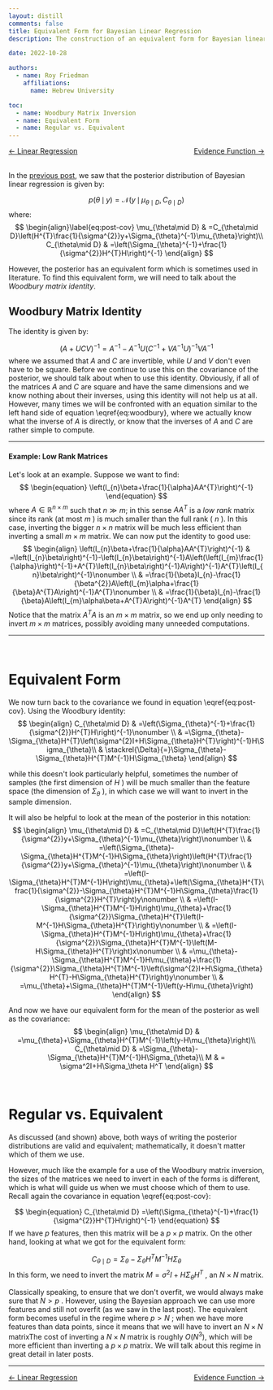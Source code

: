 ```yaml
---
layout: distill
comments: false
title: Equivalent Form for Bayesian Linear Regression
description: The construction of an equivalent form for Bayesian linear regression, which is helpful when there are more features than data points.

date: 2022-10-28

authors:
  - name: Roy Friedman
    affiliations:
      name: Hebrew University

toc:
  - name: Woodbury Matrix Inversion
  - name: Equivalent Form
  - name: Regular vs. Equivalent
---
```


<span style='float:left'><a href="https://friedmanroy.github.io/BML/5_linear_regression/">← Linear Regression</a></span><span style='float:right'><a href="https://friedmanroy.github.io/BML/7_evidence/">Evidence Function →</a></span>
<br>
<br>

In the [previous post](https://friedmanroy.github.io/BML/5_linear_regression/), we saw that the posterior distribution of Bayesian linear regression is given by:

$$
\begin{equation}
p\left(\theta\,\mid \,y\right)=\mathcal{N}\left(y\,\mid \,\mu_{\theta\mid D},C_{\theta\mid D}\right)
\end{equation}
$$
where:
$$
\begin{align}\label{eq:post-cov}
\mu_{\theta\mid D} & =C_{\theta\mid D}\left(H^{T}\frac{1}{\sigma^{2}}y+\Sigma_{\theta}^{-1}\mu_{\theta}\right)\\
C_{\theta\mid D} & =\left(\Sigma_{\theta}^{-1}+\frac{1}{\sigma^{2}}H^{T}H\right)^{-1}
\end{align}
$$

However, the posterior has an equivalent form which is sometimes used in literature. To find this equivalent form, we will need to talk about the _Woodbury matrix identity_.


## Woodbury Matrix Identity

The identity is given by:

$$
\begin{equation}
\left(A+UCV\right)^{-1}=A^{-1}-A^{-1}U\left(C^{-1}+VA^{-1}U\right)^{-1}VA^{-1}\label{eq:woodbury}
\end{equation}
$$
where we assumed that $A$ and $C$ are invertible, while $U$ and $V$ don't even have to be square. Before we continue to use this on the covariance of the posterior, we should talk about when to use this identity. Obviously, if all of the matrices $A$ and $C$ are square and have the same dimensions and we know nothing about their inverses, using this identity will not help us at all. However, many times we will be confronted with an equation similar to the left hand side of equation \eqref{eq:woodbury}, where we actually know what the inverse of $A$ is directly, or know that the inverses of $A$ and $C$ are rather simple to compute.

---

#### Example: Low Rank Matrices

Let's look at an example. Suppose we want to find:
$$
\begin{equation}
\left(I_{n}\beta+\frac{1}{\alpha}AA^{T}\right)^{-1}
\end{equation}
$$
where $A\in\mathbb{R}^{n\times m}$ such that $n\gg m$; in this sense $AA^{T}$ is a _low rank_ matrix since its rank (at most $m$ ) is much smaller than the full rank ( $n$ ). In this case, inverting the bigger $n\times n$ matrix will be much less efficient than inverting a small $m\times m$ matrix. We can now put the identity to good use:
$$
\begin{align}
\left(I_{n}\beta+\frac{1}{\alpha}AA^{T}\right)^{-1} & =\left(I_{n}\beta\right)^{-1}-\left(I_{n}\beta\right)^{-1}A\left(\left(I_{m}\frac{1}{\alpha}\right)^{-1}+A^{T}\left(I_{n}\beta\right)^{-1}A\right)^{-1}A^{T}\left(I_{n}\beta\right)^{-1}\nonumber \\
 & =\frac{1}{\beta}I_{n}-\frac{1}{\beta^{2}}A\left(I_{m}\alpha+\frac{1}{\beta}A^{T}A\right)^{-1}A^{T}\nonumber \\
 & =\frac{1}{\beta}I_{n}-\frac{1}{\beta}A\left(I_{m}\alpha\beta+A^{T}A\right)^{-1}A^{T}
\end{align}
$$
Notice that the matrix $A^{T}A$ is an $m\times m$ matrix, so we end up only needing to invert $m\times m$ matrices, possibly avoiding many unneeded computations. 

---
<br>

# Equivalent Form

We now turn back to the covariance we found in equation \eqref{eq:post-cov}. Using the Woodbury identity:
$$
\begin{align}
C_{\theta\mid D} & =\left(\Sigma_{\theta}^{-1}+\frac{1}{\sigma^{2}}H^{T}H\right)^{-1}\nonumber \\
 & =\Sigma_{\theta}-\Sigma_{\theta}H^{T}\left(\sigma^{2}I+H\Sigma_{\theta}H^{T}\right)^{-1}H\Sigma_{\theta}\\
 & \stackrel{\Delta}{=}\Sigma_{\theta}-\Sigma_{\theta}H^{T}M^{-1}H\Sigma_{\theta}
\end{align}
$$

while this doesn't look particularly helpful, sometimes the number of samples (the first dimension of $H$ ) will be much smaller than the feature space (the dimension of $\Sigma_{\theta}$ ), in which case we will want to invert in the sample dimension. 

It will also be helpful to look at the mean of the posterior in this notation:
$$
\begin{align}
\mu_{\theta\mid D} & =C_{\theta\mid D}\left(H^{T}\frac{1}{\sigma^{2}}y+\Sigma_{\theta}^{-1}\mu_{\theta}\right)\nonumber \\
 & =\left(\Sigma_{\theta}-\Sigma_{\theta}H^{T}M^{-1}H\Sigma_{\theta}\right)\left(H^{T}\frac{1}{\sigma^{2}}y+\Sigma_{\theta}^{-1}\mu_{\theta}\right)\nonumber \\
 & =\left(I-\Sigma_{\theta}H^{T}M^{-1}H\right)\mu_{\theta}+\left(\Sigma_{\theta}H^{T}\frac{1}{\sigma^{2}}-\Sigma_{\theta}H^{T}M^{-1}H\Sigma_{\theta}\frac{1}{\sigma^{2}}H^{T}\right)y\nonumber \\
 & =\left(I-\Sigma_{\theta}H^{T}M^{-1}H\right)\mu_{\theta}+\frac{1}{\sigma^{2}}\Sigma_{\theta}H^{T}\left(I-M^{-1}H\Sigma_{\theta}H^{T}\right)y\nonumber \\
 & =\left(I-\Sigma_{\theta}H^{T}M^{-1}H\right)\mu_{\theta}+\frac{1}{\sigma^{2}}\Sigma_{\theta}H^{T}M^{-1}\left(M-H\Sigma_{\theta}H^{T}\right)x\nonumber \\
 & =\mu_{\theta}-\Sigma_{\theta}H^{T}M^{-1}H\mu_{\theta}+\frac{1}{\sigma^{2}}\Sigma_{\theta}H^{T}M^{-1}\left(\sigma^{2}I+H\Sigma_{\theta}H^{T}-H\Sigma_{\theta}H^{T}\right)y\nonumber \\
 & =\mu_{\theta}+\Sigma_{\theta}H^{T}M^{-1}\left(y-H\mu_{\theta}\right)
\end{align}
$$

And now we have our equivalent form for the mean of the posterior as well as the covariance:
$$
\begin{align}
\mu_{\theta\mid D} & =\mu_{\theta}+\Sigma_{\theta}H^{T}M^{-1}\left(y-H\mu_{\theta}\right)\\
C_{\theta\mid D} & =\Sigma_{\theta}-\Sigma_{\theta}H^{T}M^{-1}H\Sigma_{\theta}\\
M & = \sigma^2I+H\Sigma_\theta H^T
\end{align}
$$


<br>

# Regular vs. Equivalent

As discussed (and shown) above, both ways of writing the posterior distributions are valid and equivalent; mathematically, it doesn't matter which of them we use.

However, much like the example for a use of the Woodbury matrix inversion, the sizes of the matrices we need to invert in each of the forms is different, which is what will guide us when we must choose which of them to use. Recall again the covariance in equation  \eqref{eq:post-cov}:

$$
\begin{equation}
C_{\theta\mid D} =\left(\Sigma_{\theta}^{-1}+\frac{1}{\sigma^{2}}H^{T}H\right)^{-1}
\end{equation}
$$
If we have $p$ features, then this matrix will be a $p\times p$ matrix. On the other hand, looking at what we got for the equivalent form:

$$
\begin{equation}
C_{\theta\mid D} =\Sigma_{\theta}-\Sigma_{\theta}H^{T}M^{-1}H\Sigma_{\theta}
\end{equation}
$$
In this form, we need to invert the matrix $M = \sigma^2I+H\Sigma_\theta H^T$ , an $N\times N$ matrix. 

Classically speaking, to ensure that we don't overfit, we would always make sure that $N > p$ . However, using the Bayesian approach we can use more features and still not overfit (as we saw in the last post). The equivalent form becomes useful in the regime where $p > N$ ; when we have more features than data points, since it means that we will have to invert an $N\times N$ matrix<d-footnote>The cost of inverting a $N \times N$ matrix is roughly $O(N^3)$</d-footnote>, which will be more efficient than inverting a $p\times p$ matrix. We will talk about this regime in great detail in later posts.
<br>

---
<span style='float:left'><a href="https://friedmanroy.github.io/BML/5_linear_regression/">← Linear Regression</a></span><span style='float:right'><a href="https://friedmanroy.github.io/BML/7_evidence/">Evidence Function →</a></span>